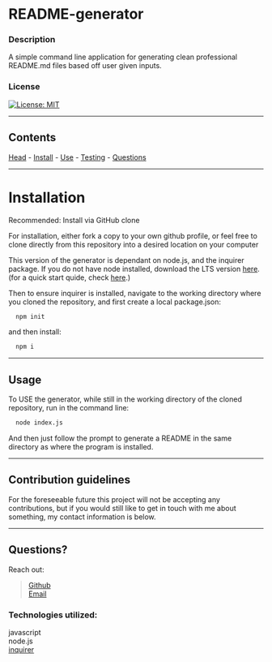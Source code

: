 # **README-generator**

  ### Description

A simple command line application for generating clean professional README.md files based off user given inputs.

  ### <a id='license'></a> License
[![License: MIT](https://img.shields.io/badge/License-MIT-blue.svg)](https://opensource.org/licenses/MIT)

---

  Contents
---
 [Head](#head) - [Install](#install) - [Use](#usage) - [Testing](#testing) - [Questions](#questions)

  ---

  # <a id="install"></a> Installation

  Recommended: Install via GitHub clone

  For installation, either fork a copy to your own github profile, or feel free to clone directly from this repository into a desired location on your computer

  This version of the generator is dependant on node.js, and the inquirer package. If you do not have node installed, download the LTS version [here](https://nodejs.org/en/download).   
  (for a quick start quide, check [here](https://nodejs.org/en/docs/guides/getting-started-guide/).)

  Then to ensure inquirer is installed, navigate to the working directory where you cloned the repository, and first create a local package.json:
  ```bash
    npm init
  ```
  and then install:
  ```bash
    npm i
  ```

---

  ## <a id="usage"></a> Usage
 
To USE the generator, while still in the working directory of the cloned repository, run in the command line: 

  ```bash 
    node index.js 
  ``` 
And then just follow the prompt to generate a README in the same directory as where the program is installed.

---

  ## Contribution guidelines

  For the foreseeable future this project will not be accepting any contributions, but if you would still like to get in touch with me about something, my contact information is below.

  ---

  ## <a id='questions'></a> Questions?
Reach out:
> [Github](https://github.com/Keaton-Brewster)  
[Email](mailto:keatonbrewsterdev@gmail.com)

### Technologies utilized:
javascript  
node.js     
[inquirer](https://www.npmjs.com/package/inquirer)
